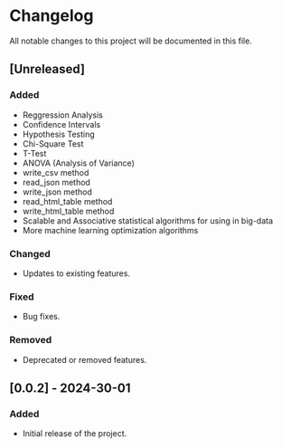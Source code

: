 # Changelog

All notable changes to this project will be documented in this file.

## [Unreleased]

### Added

- Reggression Analysis
- Confidence Intervals
- Hypothesis Testing
- Chi-Square Test
- T-Test
- ANOVA (Analysis of Variance)
- write_csv method
- read_json method
- write_json method
- read_html_table method
- write_html_table method
- Scalable and Associative statistical algorithms for using in big-data
- More machine learning optimization algorithms

### Changed

- Updates to existing features.

### Fixed

- Bug fixes.

### Removed

- Deprecated or removed features.

## [0.0.2] - 2024-30-01

### Added

- Initial release of the project.
